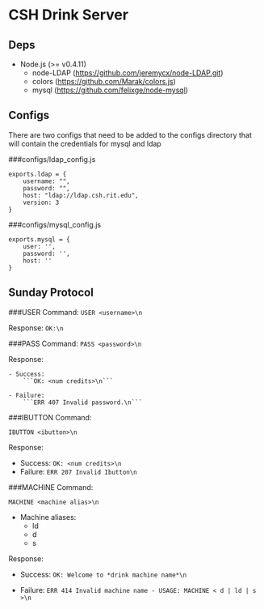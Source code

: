 CSH Drink Server
===

Deps
---
- Node.js (>= v0.4.11)
    - node-LDAP (https://github.com/jeremycx/node-LDAP.git)
    - colors (https://github.com/Marak/colors.js)
    - mysql (https://github.com/felixge/node-mysql)

Configs
---
There are two configs that need to be added to the configs directory that will contain the credentials for mysql and ldap

###configs/ldap_config.js
```
exports.ldap = {
    username: "",
    password: "",
    host: "ldap://ldap.csh.rit.edu",
    version: 3
}
```

###configs/mysql_config.js
```
exports.mysql = {
    user: '',
    password: '',
    host: ''
}
```

Sunday Protocol
---

###USER
Command:
```USER <username>\n```

Response:
```OK:\n```

###PASS
Command:
```PASS <password>\n```

Response:

    - Success:
        ```OK: <num credits>\n```

    - Failure:
        ```ERR 407 Invalid password.\n```


###IBUTTON
Command:

```IBUTTON <ibutton>\n```

Response:

- Success: ```OK: <num credits>\n```
- Failure: ```ERR 207 Invalid Ibutton\n```

###MACHINE
Command:

```MACHINE <machine alias>\n```

- Machine aliases:
    - ld
    - d
    - s

Response:

- Success: ```OK: Welcome to *drink machine name*\n```

- Failure: ```ERR 414 Invalid machine name - USAGE: MACHINE < d | ld | s >\n```
